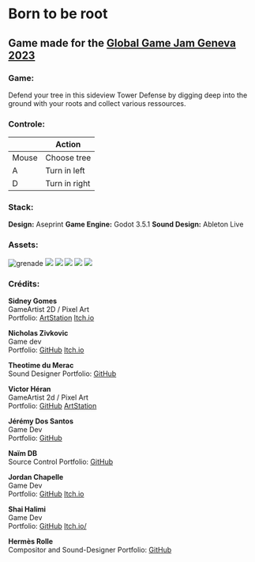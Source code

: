 # Born to be root

## Game made for the [Global Game Jam Geneva 2023](https://globalgamejam.org/2023/jam-sites/global-game-jam-geneva)

### Game:
Defend your tree in this sideview Tower Defense by digging deep into the ground with your roots and collect various ressources.  

### Controle:
|  | Action |
|--|--|
| Mouse | Choose tree |
| A | Turn in left |
| D | Turn in right |


### Stack:
**Design:** Aseprint 
**Game Engine:** Godot 3.5.1
**Sound Design:** Ableton Live

### Assets:

![grenade](./assets/gif/grenade.gif)
![](./assets/gif/opp_Roots_attack.gif)
![](./assets/gif/opp_Roots_pyro_attack.gif)
![](./assets/gif/opp_Roots_pyro_walk.gif)
![](./assets/gif/opp_Roots_walk.gif)
![](./assets/gif/Willow_Tree_attack.gif)


### Crédits:
**Sidney Gomes**  
GameArtist 2D / Pixel Art  
Portfolio: [ArtStation](https://www.artstation.com/sid_octopouce) [Itch.io](https://sid-fr.itch.io/)

**Nicholas Zivkovic**  
Game dev  
Portfolio: [GitHub](https://github.com/znichola) [Itch.io](https://znichola.itch.io/)

**Theotime du Merac**  
Sound Designer
Portfolio: [GitHub](https://github.com/trubat-d)

**Victor Héran**  
GameArtist 2d / Pixel Art  
Portfolio: [GitHub](https://github.com/LeRoiErrant) [ArtStation](https://www.artstation.com/le_roi_errant)

**Jérémy Dos Santos**  
Game Dev  
Portfolio: [GitHub](https://github.com/0xOnyx)

**Naïm DB**  
Source Control
Portfolio: [GitHub](https://github.com/naimdb)

**Jordan Chapelle**  
Game Dev  
Portfolio:  [GitHub](https://github.com/lebojo)  [Itch.io](https://lebojo.itch.io/)

**Shai Halimi**  
Game Dev  
Portfolio: [GitHub](https://github.com/werterhalimi) [Itch.io/](https://sha256.itch.io/)

**Hermès Rolle**  
Compositor and Sound-Designer
Portfolio: [GitHub](https://github.com/tricaducee)
